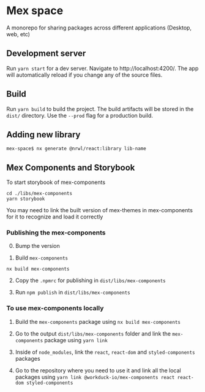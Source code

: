 # Mex space

A monorepo for sharing packages across different applications (Desktop, web, etc)

## Development server

Run `yarn start` for a dev server. Navigate to http://localhost:4200/. The app will automatically reload if you change any of the source files.

## Build

Run `yarn build` to build the project. The build artifacts will be stored in the `dist/` directory. Use the `--prod` flag for a production build.

## Adding new library

```
mex-space$ nx generate @nrwl/react:library lib-name
```

## Mex Components and Storybook

To start storybook of mex-components

```
cd ./libs/mex-components
yarn storybook
```

You may need to link the built version of mex-themes in mex-components for it to recognize and load it correctly

### Publishing the mex-components

0. Bump the version

1. Build `mex-components`

```
nx build mex-components
```

2. Copy the `.npmrc` for publishing in `dist/libs/mex-components`

3. Run `npm publish` in `dist/libs/mex-components`

### To use mex-components locally

1. Build the `mex-components` package using `nx build mex-components`

2. Go to the output `dist/libs/mex-components` folder and link the `mex-components` package using `yarn link`

3. Inside of `node_modules`, link the `react`, `react-dom` and `styled-components` packages

4. Go to the repository where you need to use it and link all the local packages using `yarn link @workduck-io/mex-components react react-dom styled-components`
